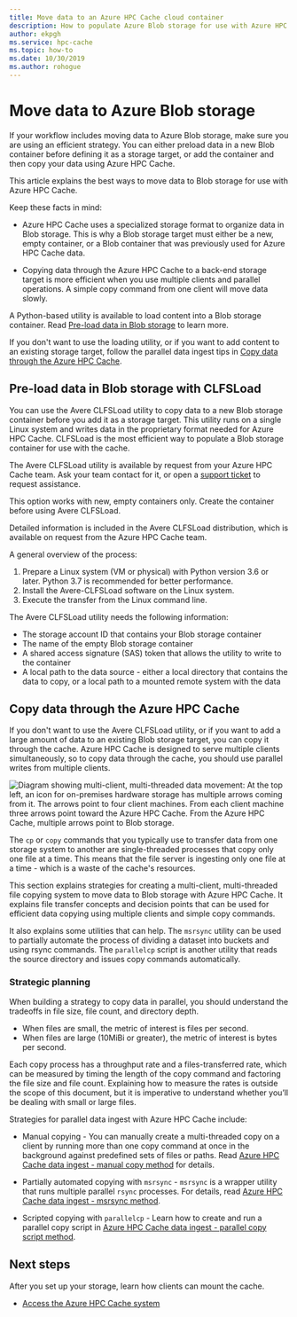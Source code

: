 ```yaml
---
title: Move data to an Azure HPC Cache cloud container 
description: How to populate Azure Blob storage for use with Azure HPC Cache
author: ekpgh
ms.service: hpc-cache
ms.topic: how-to
ms.date: 10/30/2019
ms.author: rohogue
---
```


# Move data to Azure Blob storage

If your workflow includes moving data to Azure Blob storage, make sure you are using an efficient strategy. You can either preload data in a new Blob container before defining it as a storage target, or add the container and then copy your data using Azure HPC Cache.

This article explains the best ways to move data to Blob storage for use with Azure HPC Cache.

Keep these facts in mind:

* Azure HPC Cache uses a specialized storage format to organize data in Blob storage. This is why a Blob storage target must either be a new, empty container, or a Blob container that was previously used for Azure HPC Cache data.

* Copying data through the Azure HPC Cache to a back-end storage target is more efficient when you use multiple clients and parallel operations. A simple copy command from one client will move data slowly.

A Python-based utility is available to load content into a Blob storage container. Read [Pre-load data in Blob storage](#pre-load-data-in-blob-storage-with-clfsload) to learn more.

If you don't want to use the loading utility, or if you want to add content to an existing storage target, follow the parallel data ingest tips in [Copy data through the Azure HPC Cache](#copy-data-through-the-azure-hpc-cache).

## Pre-load data in Blob storage with CLFSLoad

You can use the Avere CLFSLoad utility to copy data to a new Blob storage container before you add it as a storage target. This utility runs on a single Linux system and writes data in the proprietary format needed for Azure HPC Cache. CLFSLoad is the most efficient way to populate a Blob storage container for use with the cache.

The Avere CLFSLoad utility is available by request from your Azure HPC Cache team. Ask your team contact for it, or open a [support ticket](hpc-cache-support-ticket.md) to request assistance.

This option works with new, empty containers only. Create the container before using Avere CLFSLoad.

Detailed information is included in the Avere CLFSLoad distribution, which is available on request from the Azure HPC Cache team.

A general overview of the process:

1. Prepare a Linux system (VM or physical) with Python version 3.6 or later. Python 3.7 is recommended for better performance.
1. Install the Avere-CLFSLoad software on the Linux system.
1. Execute the transfer from the Linux command line.

The Avere CLFSLoad utility needs the following information:

* The storage account ID that contains your Blob storage container
* The name of the empty Blob storage container
* A shared access signature (SAS) token that allows the utility to write to the container
* A local path to the data source - either a local directory that contains the data to copy, or a local path to a mounted remote system with the data

## Copy data through the Azure HPC Cache

If you don't want to use the Avere CLFSLoad utility, or if you want to add a large amount of data to an existing Blob storage target, you can copy it through the cache. Azure HPC Cache is designed to serve multiple clients simultaneously, so to copy data through the cache, you should use parallel writes from multiple clients.

![Diagram showing multi-client, multi-threaded data movement: At the top left, an icon for on-premises hardware storage has multiple arrows coming from it. The arrows point to four client machines. From each client machine three arrows point toward the Azure HPC Cache. From the Azure HPC Cache, multiple arrows point to Blob storage.](media/hpc-cache-parallel-ingest.png)

The ``cp`` or ``copy`` commands that you typically use to transfer data from one storage system to another are single-threaded processes that copy only one file at a time. This means that the file server is ingesting only one file at a time - which is a waste of the cache's resources.

This section explains strategies for creating a multi-client, multi-threaded file copying system to move data to Blob storage with Azure HPC Cache. It explains file transfer concepts and decision points that can be used for efficient data copying using multiple clients and simple copy commands.

It also explains some utilities that can help. The ``msrsync`` utility can be used to partially automate the process of dividing a dataset into buckets and using rsync commands. The ``parallelcp`` script is another utility that reads the source directory and issues copy commands automatically.

### Strategic planning

When building a strategy to copy data in parallel, you should understand the tradeoffs in file size, file count, and directory depth.

* When files are small, the metric of interest is files per second.
* When files are large (10MiBi or greater), the metric of interest is bytes per second.

Each copy process has a throughput rate and a files-transferred rate, which can be measured by timing the length of the copy command and factoring the file size and file count. Explaining how to measure the rates is outside the scope of this document, but it is imperative to understand whether you’ll be dealing with small or large files.

Strategies for parallel data ingest with Azure HPC Cache include:

* Manual copying - You can manually create a multi-threaded copy on a client by running more than one copy command at once in the background against predefined sets of files or paths. Read [Azure HPC Cache data ingest - manual copy method](hpc-cache-ingest-manual.md) for details.

* Partially automated copying with ``msrsync`` - ``msrsync`` is a wrapper utility that runs multiple parallel ``rsync`` processes. For details, read [Azure HPC Cache data ingest - msrsync method](hpc-cache-ingest-msrsync.md).

* Scripted copying with ``parallelcp`` - Learn how to create and run a parallel copy script in [Azure HPC Cache data ingest - parallel copy script method](hpc-cache-ingest-parallelcp.md).

## Next steps

After you set up your storage, learn how clients can mount the cache.

* [Access the Azure HPC Cache system](hpc-cache-mount.md)
